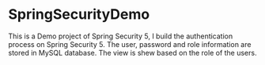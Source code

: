 # SpringSecurityDemo
This is a Demo project of Spring Security 5, I build the authentication process on Spring Security 5. The user, password and role information are stored in MySQL database. The view is shew based on the role of the users.
